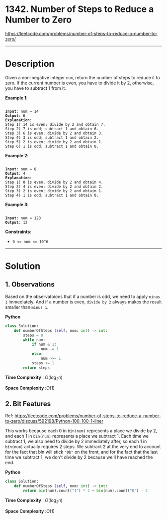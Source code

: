 # 1342. Number of Steps to Reduce a Number to Zero

https://leetcode.com/problems/number-of-steps-to-reduce-a-number-to-zero/

---

# Description

Given a non-negative integer `num`, return the number of steps to reduce it to zero. If the current number is even, you have to divide it by 2, otherwise, you have to subtract 1 from it.

**Example 1**:

<pre><code>
<b>Input</b>: num = 14
<b>Output</b>: 6
<b>Explanation</b>:
Step 1) 14 is even; divide by 2 and obtain 7. 
Step 2) 7 is odd; subtract 1 and obtain 6.
Step 3) 6 is even; divide by 2 and obtain 3. 
Step 4) 3 is odd; subtract 1 and obtain 2. 
Step 5) 2 is even; divide by 2 and obtain 1. 
Step 6) 1 is odd; subtract 1 and obtain 0.
</code></pre>

**Example 2**:

<pre><code>
<b>Input</b>: num = 8
<b>Output</b>: 4
<b>Explanation</b>:
Step 1) 8 is even; divide by 2 and obtain 4. 
Step 2) 4 is even; divide by 2 and obtain 2. 
Step 3) 2 is even; divide by 2 and obtain 1. 
Step 4) 1 is odd; subtract 1 and obtain 0.
</code></pre>

**Example 3**:

<pre><code>
<b>Input</b>: num = 123
<b>Output</b>: 12
</code></pre>

**Constraints**:

- `0 <= num <= 10^6`

---

# Solution

## 1. Observations

Based on the observatoions that if a number is odd, we need to apply `minus 1` immediately. And if a number is even, `divide by 2` always makes the result smaller than `minus 1`.

**Python**
```python
class Solution:
    def numberOfSteps (self, num: int) -> int:
        steps = 0
        while num:
            if num & 1:
                num -= 1
            else:
                num >>= 1
            steps += 1
        return steps
```

**Time Complexity** : $O(\log_{2}{n})$

**Space Complexity** :$O(1)$

## 2. Bit Features

Ref: https://leetcode.com/problems/number-of-steps-to-reduce-a-number-to-zero/discuss/592198/Python-100-100-1-liner

This works because each 0 in `bin(num)` represents a place we divide by 2, and each 1 in `bin(num)` represents a place we subtract 1. Each time we subtract 1, we also need to divide by 2 immediately after, so each 1 in `bin(num)` actually requires 2 steps. We subtract 2 at the very end to account for the fact that bin will stick `"0b"` on the front, and for the fact that the last time we subtract 1, we don't divide by 2 because we'll have reached the end.

**Python**
```python
class Solution:
    def numberOfSteps (self, num: int) -> int:
        return bin(num).count("1") * 2 + bin(num).count("0") - 2
```

**Time Complexity** : $O(\log_{2}{n})$

**Space Complexity** :$O(1)$